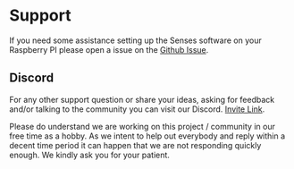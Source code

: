 # Support

If you need some assistance setting up the Senses software on your Raspberry PI please open a issue on the [Github Issue](https://github.com/senses-smart-mirror/senses-docs/issues). 

## Discord

For any other support question or share your ideas, asking for feedback and/or talking to the community you can visit our Discord. [Invite Link](https://discord.gg/mRtYr9W7bY).

Please do understand we are working on this project / community in our free time as a hobby. As we intent to help out everybody and reply within a decent time period it can happen that we are not responding quickly enough. We kindly ask you for your patient. 
